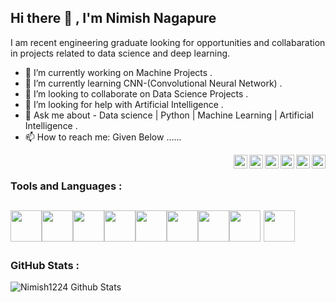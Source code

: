 

## Hi there 👋 , I'm Nimish Nagapure

I am recent engineering graduate looking for opportunities and collabaration in projects related to data science and deep learning. 
<!--- **Nimish1224/Nimish1224** is a ✨ _special_ ✨ repository because its `README.md` (this file) appears on your GitHub profile. 
<img src="https://github.com/Nimish1224/Nimish1224/blob/master/NIM.png">
<!--- Here are some ideas to get you started: 
--->
- 🔭 I’m currently working on Machine Projects .
- 🌱 I’m currently learning CNN-(Convolutional Neural Network) . 
- 👯 I’m looking to collaborate on Data Science Projects . 
- 🤔 I’m looking for help with Artificial Intelligence .
- 💬 Ask me about - Data science | Python | Machine Learning | Artificial Intelligence .
- 📫 How to reach me: Given Below ......
<a href="https://discord.gg/qUbApEc">
  <img align="right" alt="Nimish's Discord" width="22px" src="https://cdn.jsdelivr.net/npm/simple-icons@v3/icons/discord.svg" />
</a>
<a href="https://twitter.com/home">
  <img align="right" alt="Nimish's Nagapure | Twitter" width="22px" src="https://cdn.jsdelivr.net/npm/simple-icons@v3/icons/twitter.svg" />
</a>
<a href="https://www.linkedin.com/in/nimish-nagapure-8b6792191/">
  <img align="right" alt="Nimish's LinkdeIN" width="22px" src="https://cdn.jsdelivr.net/npm/simple-icons@v3/icons/linkedin.svg" />
</a>
<a href="https://web.telegram.org/#/im">
  <img align="right" alt="Nimish's Telegram" width="22px" src="https://cdn.jsdelivr.net/npm/simple-icons@v3/icons/telegram.svg" />
</a>
<a href="https://www.instagram.com/nimish_n24/">
  <img align="right" alt="Nimish's Instagram" width="22px" src="https://cdn.jsdelivr.net/npm/simple-icons@v3/icons/instagram.svg" />
</a>
<a href="https://www.reddit.com/user/Cool_Boy_Nimish">
  <img align="right" alt="Nimish's Reddit" width="22px" src="https://cdn.jsdelivr.net/npm/simple-icons@v3/icons/reddit.svg" />
</a>
<!---<a href="https://leetcode.com/abhisheknaiidu/">
  <img align="left" alt="Abhishek's Leetcode" width="22px" src="https://cdn.jsdelivr.net/npm/simple-icons@v3/icons/leetcode.svg" />
</a>--->

<br/>

### Tools and Languages :

<img src="https://media.giphy.com/media/KzWMBa9V3z8jHJCEC7/giphy.gif" width="50"><img src="https://i.giphy.com/media/IdyAQJVN2kVPNUrojM/200.webp" width="50"><img src="https://media.giphy.com/media/jnDKffgCfGYOp6cMTK/giphy.gif" width="50"><img src="https://media.giphy.com/media/VHrQpI7wyshyz1CwcL/giphy.gif" width="50"><img src="https://media.giphy.com/media/XAxylRMCdpbEWUAvr8/giphy.gif" width="50"><img src="https://media.giphy.com/media/fsEaZldNC8A1PJ3mwp/giphy.gif" width="50"><img src="https://i.giphy.com/media/LMt9638dO8dftAjtco/200.webp" width="50"><img src="https://i.giphy.com/media/KzJkzjggfGN5Py6nkT/200.webp" width="50"> <img src="https://media.giphy.com/media/kH1DBkPNyZPOk0BxrM/giphy.gif" width="50">
<br />
---
### GitHub Stats :

<img align="left" alt="Nimish1224 Github Stats" src="https://github-readme-stats.vercel.app/api?username=Nimish1224&show_icons=true&hide_border=true&theme=radical" />

